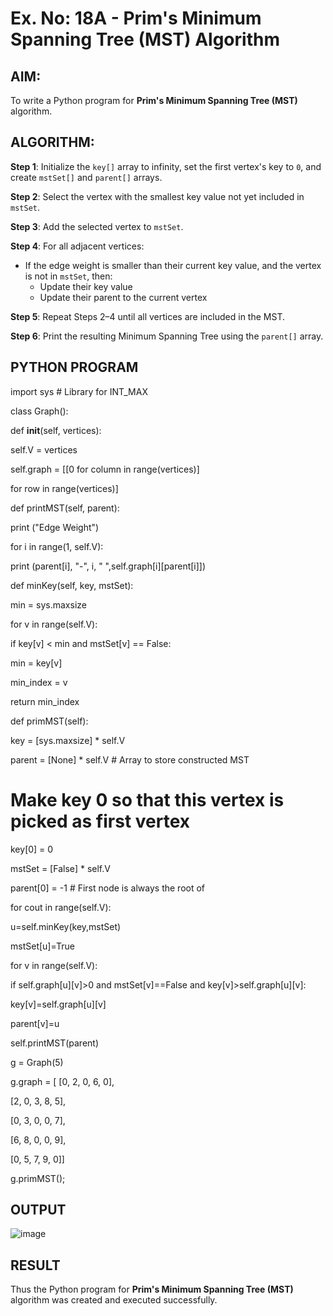 # Ex. No: 18A - Prim's Minimum Spanning Tree (MST) Algorithm

## AIM:
To write a Python program for **Prim's Minimum Spanning Tree (MST)** algorithm.

## ALGORITHM:

**Step 1**: Initialize the `key[]` array to infinity, set the first vertex's key to `0`, and create `mstSet[]` and `parent[]` arrays.

**Step 2**: Select the vertex with the smallest key value not yet included in `mstSet`.

**Step 3**: Add the selected vertex to `mstSet`.

**Step 4**: For all adjacent vertices:
- If the edge weight is smaller than their current key value, and the vertex is not in `mstSet`, then:
  - Update their key value
  - Update their parent to the current vertex

**Step 5**: Repeat Steps 2–4 until all vertices are included in the MST.

**Step 6**: Print the resulting Minimum Spanning Tree using the `parent[]` array.

## PYTHON PROGRAM



import sys # Library for INT_MAX

class Graph():

def __init__(self, vertices):
		
  self.V = vertices
	
  self.graph = [[0 for column in range(vertices)]
	
  for row in range(vertices)]

	
def printMST(self, parent):
	
  print ("Edge   Weight")
		
  for i in range(1, self.V):
			 
  print (parent[i], "-", i, "  ",self.graph[i][parent[i]])

	

def minKey(self, key, mstSet):

		
min = sys.maxsize

for v in range(self.V):

   if key[v] < min and mstSet[v] == False:
		
   min = key[v]
		
   min_index = v
		
  return min_index

	
 def primMST(self):

		
key = [sys.maxsize] * self.V
		
  parent = [None] * self.V # Array to store constructed MST

  # Make key 0 so that this vertex is picked as first vertex

  key[0] = 0

  mstSet = [False] * self.V

parent[0] = -1 # First node is always the root of

for cout in range(self.V):

			
u=self.minKey(key,mstSet)

   mstSet[u]=True

   for v in range(self.V):

if self.graph[u][v]>0 and mstSet[v]==False and key[v]>self.graph[u][v]:
	
key[v]=self.graph[u][v]
	
parent[v]=u

			
			
self.printMST(parent)

g = Graph(5)

g.graph = [ [0, 2, 0, 6, 0],

   [2, 0, 3, 8, 5],

   [0, 3, 0, 0, 7],

   [6, 8, 0, 0, 9],

   [0, 5, 7, 9, 0]]

g.primMST();



## OUTPUT

![image](https://github.com/user-attachments/assets/e1083a66-9840-4564-97e7-df9604e2b8ef)



## RESULT
Thus the Python program for **Prim's Minimum Spanning Tree (MST)** algorithm was created and executed successfully.



